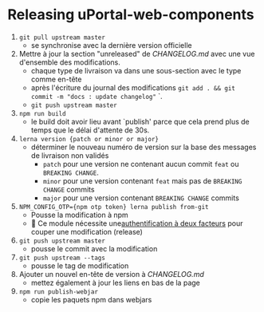 # Releasing uPortal-web-components

1. `git pull upstream master`
   - se synchronise avec la dernière version officielle
2. Mettre à jour la section  "unreleased" de _CHANGELOG.md_ avec une vue d'ensemble des modifications.
   - chaque type de livraison va dans une sous-section avec le type comme en-tête
   - après l'écriture du journal des modifications `git add . && git commit -m "docs : update changelog"` `.
   - `git push upstream master`
3. `npm run build`
    - le build doit avoir lieu avant `publish' parce que cela prend plus de temps que le délai d'attente de 30s.
4. `lerna version {patch or minor or major}`
   - déterminer le nouveau numéro de version sur la base des messages de livraison non validés
     - `patch` pour une version ne contenant aucun commit `feat` ou `BREAKING CHANGE`.
     - `minor`  pour une version contenant `feat` mais pas de `BREAKING CHANGE` commits
     - `major` pour une version contenant `BREAKING CHANGE` commits
5. `NPM_CONFIG_OTP={npm otp token} lerna publish from-git`
   - Pousse la modification à npm 
   - :notebook: Ce module nécessite une[authentification à deux facteurs][] pour couper une modification (release)
6. `git push upstream master`
   - pousse le commit avec la modification 
7. `git push upstream --tags`
   - pousse le tag de modification
8. Ajouter un nouvel en-tête de version à _CHANGELOG.md_
   - mettez également à jour les liens en bas de la page
9. `npm run publish-webjar`
   - copie les paquets npm dans webjars

[authentification à deux facteurs]: https://docs.npmjs.com/getting-started/using-two-factor-authentication
